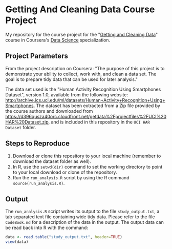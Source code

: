 # Getting And Cleaning Data Course Project
My repository for the course project for the "[Getting and Cleaning Data](https://www.coursera.org/course/getdata)" course in Coursera's [Data Science](https://www.coursera.org/specialization/jhudatascience/1?utm_medium=courseDescripTop) specialization.

## Project Parameters
From the project description on Coursera: "The purpose of this project is to demonstrate your ability to collect, work with, and clean a data set. The goal is to prepare tidy data that can be used for later analysis."

The data set used is the "Human Activity Recognition Using Smartphones Dataset", version 1.0, available from the following website:  http://archive.ics.uci.edu/ml/datasets/Human+Activity+Recognition+Using+Smartphones. The dataset has been extracted from a Zip file provided by the course authors and downloaded from https://d396qusza40orc.cloudfront.net/getdata%2Fprojectfiles%2FUCI%20HAR%20Dataset.zip, and is included in this repository in the `UCI HAR Dataset` folder.

## Steps to Reproduce
1. Download or clone this repository to your local machine (remember to download the dataset folder as well).
2. In R, use the `setwd(dir)` command to set the working directory to point to your local download or clone of the repository.
3. Run the `run_analysis.R` script by using the R command `source(run_analysis.R)`.

## Output
The `run_analysis.R` script writes its output to the file `study_output.txt`, a tab separated text file containing wide tidy data. Please refer to the file `CodeBook.md` for a description of the data in the output.
The output data can be read back into R with the command:
```R
data <- read.table("study_output.txt", header=TRUE)
view(data)
```
